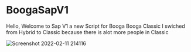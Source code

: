 # BoogaSapV1

Hello, Welcome to Sap V1 a new Script for Booga Booga Classic I swiched from Hybrid to Classic because there is alot more people in Classic


![Screenshot 2022-02-11 214116](https://user-images.githubusercontent.com/95161856/153702400-6ee5f3c9-b0c6-497e-969a-88adf9ad7131.png)
